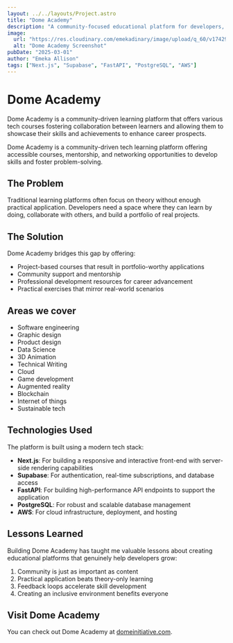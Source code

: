 ```yaml
---
layout: ../../layouts/Project.astro
title: "Dome Academy"
description: "A community-focused educational platform for developers, offering hands-on project-based learning and professional development resources."
image:
  url: "https://res.cloudinary.com/emekadinary/image/upload/q_60/v1742965580/Projects%20Screenshot/dome_we7dlj.webp"
  alt: "Dome Academy Screenshot"
pubDate: "2025-03-01"
author: "Emeka Allison"
tags: ["Next.js", "Supabase", "FastAPI", "PostgreSQL", "AWS"]
---
```


# Dome Academy

Dome Academy is a community-driven learning platform that offers various tech courses fostering collaboration between learners and allowing them to showcase their skills and achievements to enhance career prospects.

Dome Academy is a community-driven tech learning platform offering accessible courses, mentorship, and networking opportunities to develop skills and foster problem-solving.

## The Problem

Traditional learning platforms often focus on theory without enough practical application. Developers need a space where they can learn by doing, collaborate with others, and build a portfolio of real projects.

## The Solution

Dome Academy bridges this gap by offering:

- Project-based courses that result in portfolio-worthy applications
- Community support and mentorship
- Professional development resources for career advancement
- Practical exercises that mirror real-world scenarios

## Areas we cover

- Software engineering
- Graphic design
- Product design
- Data Science
- 3D Animation
- Technical Writing
- Cloud
- Game development
- Augmented reality
- Blockchain
- Internet of things
- Sustainable tech

## Technologies Used

The platform is built using a modern tech stack:

- **Next.js**: For building a responsive and interactive front-end with server-side rendering capabilities
- **Supabase**: For authentication, real-time subscriptions, and database access
- **FastAPI**: For building high-performance API endpoints to support the application
- **PostgreSQL**: For robust and scalable database management
- **AWS**: For cloud infrastructure, deployment, and hosting

## Lessons Learned

Building Dome Academy has taught me valuable lessons about creating educational platforms that genuinely help developers grow:

1. Community is just as important as content
2. Practical application beats theory-only learning
3. Feedback loops accelerate skill development
4. Creating an inclusive environment benefits everyone

## Visit Dome Academy

You can check out Dome Academy at [domeinitiative.com](https://domeinitiative.com).
